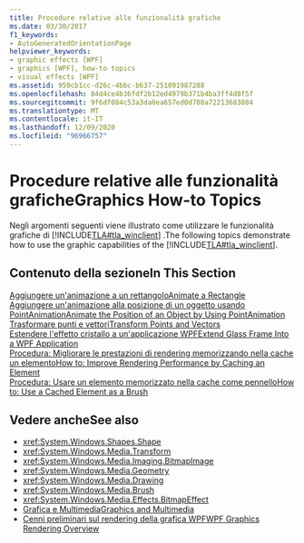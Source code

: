 ```yaml
---
title: Procedure relative alle funzionalità grafiche
ms.date: 03/30/2017
f1_keywords:
- AutoGeneratedOrientationPage
helpviewer_keywords:
- graphic effects [WPF]
- graphics [WPF], how-to topics
- visual effects [WPF]
ms.assetid: 959cb1cc-d26c-4bbc-b637-251091987288
ms.openlocfilehash: 84d4ce4b36fdf2b12ed4979b371b4ba3ff4d8f5f
ms.sourcegitcommit: 9f6df084c53a3da0ea657ed0d708a72213683084
ms.translationtype: MT
ms.contentlocale: it-IT
ms.lasthandoff: 12/09/2020
ms.locfileid: "96966757"
---
```

# <a name="graphics-how-to-topics"></a><span data-ttu-id="4f60c-102">Procedure relative alle funzionalità grafiche</span><span class="sxs-lookup"><span data-stu-id="4f60c-102">Graphics How-to Topics</span></span>
<span data-ttu-id="4f60c-103">Negli argomenti seguenti viene illustrato come utilizzare le funzionalità grafiche di [!INCLUDE[TLA#tla_winclient](../../../includes/tlasharptla-winclient-md.md)] .</span><span class="sxs-lookup"><span data-stu-id="4f60c-103">The following topics demonstrate how to use the graphic capabilities of the [!INCLUDE[TLA#tla_winclient](../../../includes/tlasharptla-winclient-md.md)].</span></span>  
  
## <a name="in-this-section"></a><span data-ttu-id="4f60c-104">Contenuto della sezione</span><span class="sxs-lookup"><span data-stu-id="4f60c-104">In This Section</span></span>  
 [<span data-ttu-id="4f60c-105">Aggiungere un'animazione a un rettangolo</span><span class="sxs-lookup"><span data-stu-id="4f60c-105">Animate a Rectangle</span></span>](how-to-animate-a-rectangle.md)  
 [<span data-ttu-id="4f60c-106">Aggiungere un'animazione alla posizione di un oggetto usando PointAnimation</span><span class="sxs-lookup"><span data-stu-id="4f60c-106">Animate the Position of an Object by Using PointAnimation</span></span>](how-to-animate-the-position-of-an-object-by-using-pointanimation.md)  
 [<span data-ttu-id="4f60c-107">Trasformare punti e vettori</span><span class="sxs-lookup"><span data-stu-id="4f60c-107">Transform Points and Vectors</span></span>](how-to-transform-points-and-vectors.md)  
 [<span data-ttu-id="4f60c-108">Estendere l'effetto cristallo a un'applicazione WPF</span><span class="sxs-lookup"><span data-stu-id="4f60c-108">Extend Glass Frame Into a WPF Application</span></span>](extend-glass-frame-into-a-wpf-application.md)  
 [<span data-ttu-id="4f60c-109">Procedura: Migliorare le prestazioni di rendering memorizzando nella cache un elemento</span><span class="sxs-lookup"><span data-stu-id="4f60c-109">How to: Improve Rendering Performance by Caching an Element</span></span>](how-to-improve-rendering-performance-by-caching-an-element.md)  
 [<span data-ttu-id="4f60c-110">Procedura: Usare un elemento memorizzato nella cache come pennello</span><span class="sxs-lookup"><span data-stu-id="4f60c-110">How to: Use a Cached Element as a Brush</span></span>](how-to-use-a-cached-element-as-a-brush.md)  
  
## <a name="see-also"></a><span data-ttu-id="4f60c-111">Vedere anche</span><span class="sxs-lookup"><span data-stu-id="4f60c-111">See also</span></span>

- <xref:System.Windows.Shapes.Shape>
- <xref:System.Windows.Media.Transform>
- <xref:System.Windows.Media.Imaging.BitmapImage>
- <xref:System.Windows.Media.Geometry>
- <xref:System.Windows.Media.Drawing>
- <xref:System.Windows.Media.Brush>
- <xref:System.Windows.Media.Effects.BitmapEffect>
- [<span data-ttu-id="4f60c-112">Grafica e Multimedia</span><span class="sxs-lookup"><span data-stu-id="4f60c-112">Graphics and Multimedia</span></span>](index.md)
- [<span data-ttu-id="4f60c-113">Cenni preliminari sul rendering della grafica WPF</span><span class="sxs-lookup"><span data-stu-id="4f60c-113">WPF Graphics Rendering Overview</span></span>](wpf-graphics-rendering-overview.md)
